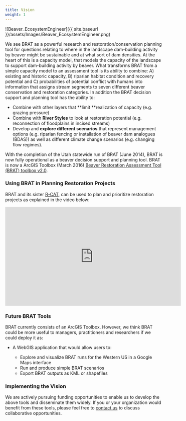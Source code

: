 ```yaml
---
title: Vision
weight: 1
---
```


![Beaver_EcosystemEngineer]({{ site.baseurl }}/assets/Images/Beaver_EcosystemEngineer.png)

We see BRAT as a powerful research and restoration/conservation planning tool for questions relating to where in the landscape dam-building activity by beaver might be sustainable and at what sort of dam densities. At the heart of this is a capacity model, that models the capacity of the landscape to support dam-building activity by beaver. What transforms BRAT from a simple capacity model to an assessment tool is its ability to combine: A) existing and historic capacity, B) riparian habitat condition and recovery potential and C) probabilities of potential conflict with humans into information that assigns stream segments to seven different beaver conservation and restoration categories. In addition the BRAT decision support and planning tool has the ability to:

- Combine with other layers that **limit **realization of capacity (e.g. grazing pressure)
- Combine with **River Styles** to look at restoration potential (e.g. reconnection of floodplains in incised streams)
- Develop and **explore different scenarios** that represent management options (e.g. riparian fencing or installation of beaver dam analogues (BDAS)) as well as different climate change scenarios (e.g. changing flow regimes).

With the completion of the Utah statewide run of BRAT (June 2014), BRAT is now fully operational as a beaver decision support and planning tool.  BRAT is now a ArcGIS Toolbox (March 2016) [Beaver Restoration Assessment Tool (BRAT) toolbox v2.0](https://s3-us-west-2.amazonaws.com/etalweb.joewheaton.org/Courses/Beaver/Excercises/Homework_02/BRAT_2.0.zip).



### Using BRAT in Planning Restoration Projects

BRAT and its sister [R-CAT](http://etal.joewheaton.org/rcat), can be used to plan and prioritize restoration projects as explained in the video below:



<iframe width="560" height="315" src="https://www.youtube.com/embed/e28Ix-08PdM" frameborder="0" allowfullscreen></iframe>



### Future BRAT Tools

BRAT currently consists of an ArcGIS Toolbox. However, we think BRAT could be more useful to managers, practitioners and researchers if we could deploy it as:

- A WebGIS application that would allow users to:

  * Explore and visualize  BRAT runs for the Western US in a Google Maps interface

  - Run and produce simple BRAT scenarios 
  - Export BRAT outputs as KML or shapefiles

### Implementing the Vision

We are actively pursuing funding opportunities to enable us to develop the above tools and disseminate them widely.  If you or your organization would benefit from these tools, please feel free to [contact us](http://www.joewheaton.org/Home/contact) to discuss collaborative opportunities.